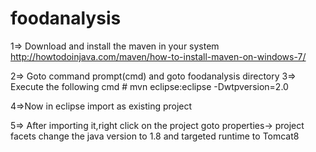 # foodanalysis

1=> Download and install the maven in your system
    http://howtodoinjava.com/maven/how-to-install-maven-on-windows-7/

2=> Goto command prompt(cmd) and goto foodanalysis directory
3=> Execute the following cmd
     # mvn eclipse:eclipse -Dwtpversion=2.0

4=>Now in eclipse import as existing project

5=> After importing it,right click on the project goto properties-> project facets change the java version to 1.8 
    and targeted runtime to Tomcat8

